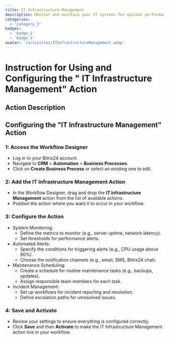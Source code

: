 ```yaml
---
title: IT Infrastructure Management
description: Monitor and maintain your IT systems for optimal performance.
categories: 
  - 'category_2'
badges: 
  - 'badge_1'
  - 'badge_3'
avatar: '/activities/ITInfrastructureManagement.webp'
---
```

# Instruction for Using and Configuring the " IT Infrastructure Management" Action

## Action Description

## **Configuring the "IT Infrastructure Management" Action**

### 1: Access the Workflow Designer
- Log in to your Bitrix24 account.
- Navigate to **CRM** > **Automation** > **Business Processes**.
- Click on **Create Business Process** or select an existing one to edit.

### 2: Add the IT Infrastructure Management Action
- In the Workflow Designer, drag and drop the **IT Infrastructure Management** action from the list of available actions.
- Position the action where you want it to occur in your workflow.

### 3: Configure the Action
- System Monitoring:
  - Define the metrics to monitor (e.g., server uptime, network latency).
  - Set thresholds for performance alerts.
- Automated Alerts:
  - Specify the conditions for triggering alerts (e.g., CPU usage above 90%).
  - Choose the notification channels (e.g., email, SMS, Bitrix24 chat).
- Maintenance Scheduling:
  - Create a schedule for routine maintenance tasks (e.g., backups, updates).
  - Assign responsible team members for each task.
- Incident Management:
  - Set up workflows for incident reporting and resolution.
  - Define escalation paths for unresolved issues.

### 4: Save and Activate
- Review your settings to ensure everything is configured correctly.
- Click **Save** and then **Activate** to make the IT Infrastructure Management action live in your workflow.
